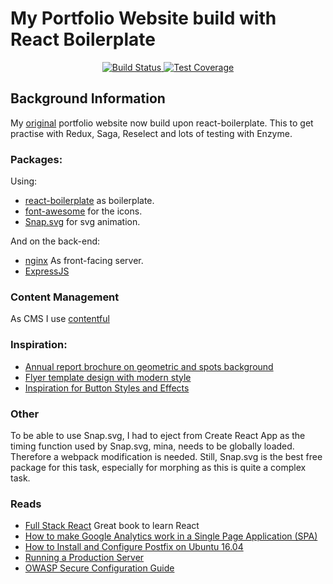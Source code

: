 # My Portfolio Website build with React Boilerplate

<div align="center">
  <!-- Build Status -->
  <a href="https://travis-ci.org/Mensae/portfolio-react-boilerplate">
    <img src="https://travis-ci.org/Mensae/portfolio-react-boilerplate.svg" alt="Build Status" />
  </a>
  <!-- Test Coverage -->
  <a href="https://coveralls.io/github/Mensae/portfolio-react-boilerplate?branch=master">
    <img src="https://coveralls.io/repos/github/Mensae/portfolio-react-boilerplate/badge.svg?branch=master" alt="Test Coverage" />
  </a>
</div>

## Background Information

My [original](https://github.com/Mensae/portfolio-react) portfolio website now build upon react-boilerplate. This to 
get practise with Redux, Saga, Reselect and lots of testing with Enzyme.

### Packages:

Using:

- [react-boilerplate](https://github.com/react-boilerplate/react-boilerplate) as boilerplate.
- [font-awesome](http://fontawesome.io/) for the icons.
- [Snap.svg](http://snapsvg.io/) for svg animation.

And on the back-end:

- [nginx](https://nginx.org/) As front-facing server.
- [ExpressJS](https://expressjs.com/)

### Content Management

As CMS I use [contentful](https://www.contentful.com/)

### Inspiration:

- [Annual report brochure on geometric and spots background](http://all-free-download.com/free-vector/download/annual-report-brochure-on-geometric-and-spots-background_6823285.html)
- [Flyer template design with modern style](http://all-free-download.com/free-vector/download/flyer_template_design_with_modern_style_6824365.html)
- [Inspiration for Button Styles and Effects](https://tympanus.net/codrops/2015/02/26/inspiration-button-styles-effects/)

### Other

To be able to use Snap.svg, I had to eject from Create React App as the timing function used by Snap.svg, mina, needs to
 be globally loaded. Therefore a webpack modification is needed.
Still, Snap.svg is the best free package for this task, especially for morphing as this is quite a complex task.

### Reads

- [Full Stack React](https://www.fullstackreact.com/) Great book to learn React
- [How to make Google Analytics work in a Single Page Application (SPA)](http://tech.webinterpret.com/how-to-make-google-analytics-work-in-a-single-page-application-spa/)
- [How to Install and Configure Postfix on Ubuntu 16.04](https://poweruphosting.com/blog/how-to-install-and-configure-postfix-on-ubuntu-16-04-2/)
- [Running a Production Server](https://react-server.io/docs/guides/production)
- [OWASP Secure Configuration Guide](https://www.owasp.org/index.php/SCG_WS_nginx)

